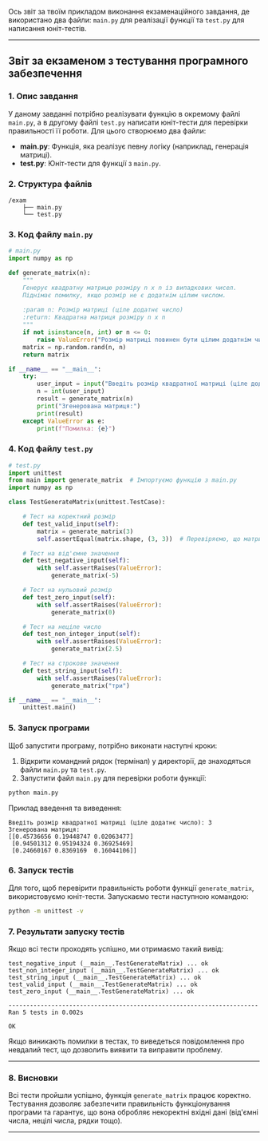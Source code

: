 Ось звіт за твоїм прикладом виконання екзаменаційного завдання, де використано два файли: `main.py` для реалізації функції та `test.py` для написання юніт-тестів.

---

## **Звіт за екзаменом з тестування програмного забезпечення**

### **1. Опис завдання**
У даному завданні потрібно реалізувати функцію в окремому файлі `main.py`, а в другому файлі `test.py` написати юніт-тести для перевірки правильності її роботи. Для цього створюємо два файли:

- **main.py**: Функція, яка реалізує певну логіку (наприклад, генерація матриці).
- **test.py**: Юніт-тести для функції з `main.py`.

### **2. Структура файлів**
```
/exam
    ├── main.py
    └── test.py
```

### **3. Код файлу `main.py`**

```python
# main.py
import numpy as np

def generate_matrix(n):
    """
    Генерує квадратну матрицю розміру n x n із випадкових чисел.
    Піднімає помилку, якщо розмір не є додатнім цілим числом.
    
    :param n: Розмір матриці (ціле додатнє число)
    :return: Квадратна матриця розміру n x n
    """
    if not isinstance(n, int) or n <= 0:
        raise ValueError("Розмір матриці повинен бути цілим додатнім числом.")
    matrix = np.random.rand(n, n)
    return matrix

if __name__ == "__main__":
    try:
        user_input = input("Введіть розмір квадратної матриці (ціле додатнє число): ")
        n = int(user_input)
        result = generate_matrix(n)
        print("Згенерована матриця:")
        print(result)
    except ValueError as e:
        print(f"Помилка: {e}")
```

### **4. Код файлу `test.py`**

```python
# test.py
import unittest
from main import generate_matrix  # Імпортуємо функцію з main.py
import numpy as np

class TestGenerateMatrix(unittest.TestCase):

    # Тест на коректний розмір
    def test_valid_input(self):
        matrix = generate_matrix(3)
        self.assertEqual(matrix.shape, (3, 3))  # Перевіряємо, що матриця має розмір 3x3

    # Тест на від'ємне значення
    def test_negative_input(self):
        with self.assertRaises(ValueError):
            generate_matrix(-5)

    # Тест на нульовий розмір
    def test_zero_input(self):
        with self.assertRaises(ValueError):
            generate_matrix(0)

    # Тест на неціле число
    def test_non_integer_input(self):
        with self.assertRaises(ValueError):
            generate_matrix(2.5)

    # Тест на строкове значення
    def test_string_input(self):
        with self.assertRaises(ValueError):
            generate_matrix("три")

if __name__ == "__main__":
    unittest.main()
```

### **5. Запуск програми**

Щоб запустити програму, потрібно виконати наступні кроки:

1. Відкрити командний рядок (термінал) у директорії, де знаходяться файли `main.py` та `test.py`.
2. Запустити файл `main.py` для перевірки роботи функції:

```bash
python main.py
```

Приклад введення та виведення:
```
Введіть розмір квадратної матриці (ціле додатнє число): 3
Згенерована матриця:
[[0.45736656 0.19448747 0.02063477]
 [0.94501312 0.95194324 0.36925469]
 [0.24660167 0.8369169  0.16044106]]
```

### **6. Запуск тестів**

Для того, щоб перевірити правильність роботи функції `generate_matrix`, використовуємо юніт-тести. Запускаємо тести наступною командою:

```bash
python -m unittest -v
```

### **7. Результати запуску тестів**

Якщо всі тести проходять успішно, ми отримаємо такий вивід:

```
test_negative_input (__main__.TestGenerateMatrix) ... ok
test_non_integer_input (__main__.TestGenerateMatrix) ... ok
test_string_input (__main__.TestGenerateMatrix) ... ok
test_valid_input (__main__.TestGenerateMatrix) ... ok
test_zero_input (__main__.TestGenerateMatrix) ... ok

----------------------------------------------------------------------
Ran 5 tests in 0.002s

OK
```

Якщо виникають помилки в тестах, то виведеться повідомлення про невдалий тест, що дозволить виявити та виправити проблему.

---

### **8. Висновки**

Всі тести пройшли успішно, функція `generate_matrix` працює коректно. Тестування дозволяє забезпечити правильність функціонування програми та гарантує, що вона обробляє некоректні вхідні дані (від'ємні числа, нецілі числа, рядки тощо). 

---
